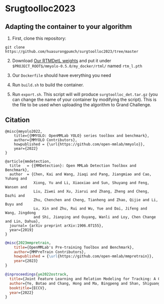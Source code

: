 # Srugtoolloc2023

## Adapting the container to your algorithm
1. First, clone this repository:

```
git clone https://github.com/huasurongpumch/surgtoolloc2023/tree/master
```
2. Download [Our RTMDetL weights]() and put it under `$PROJECT_ROOT$/mmyolo-0.5.0/my_docker/rtml/` named `rtm_l.pth`

3. Our `Dockerfile` should have everything you need

4. Run `build.sh`  to build the container.
 
5. Run `export.sh`. This script will will produce `surgtoolloc_det.tar.gz` (you can change the name of your container by modifying the script). This is the file to be used when uploading the algorithm to Grand Challenge.

## Citation
```
@misc{mmyolo2022,
    title={{MMYOLO: OpenMMLab YOLO} series toolbox and benchmark},
    author={MMYOLO Contributors},
    howpublished = {\url{https://github.com/open-mmlab/mmyolo}},
    year={2022}
}
```
```
@article{mmdetection,
  title   = {{MMDetection}: Open MMLab Detection Toolbox and Benchmark},
  author  = {Chen, Kai and Wang, Jiaqi and Pang, Jiangmiao and Cao, Yuhang and
             Xiong, Yu and Li, Xiaoxiao and Sun, Shuyang and Feng, Wansen and
             Liu, Ziwei and Xu, Jiarui and Zhang, Zheng and Cheng, Dazhi and
             Zhu, Chenchen and Cheng, Tianheng and Zhao, Qijie and Li, Buyu and
             Lu, Xin and Zhu, Rui and Wu, Yue and Dai, Jifeng and Wang, Jingdong
             and Shi, Jianping and Ouyang, Wanli and Loy, Chen Change and Lin, Dahua},
  journal= {arXiv preprint arXiv:1906.07155},
  year={2019}
}
```
```BibTeX
@misc{2023mmpretrain,
    title={OpenMMLab's Pre-training Toolbox and Benchmark},
    author={MMPreTrain Contributors},
    howpublished = {\url{https://github.com/open-mmlab/mmpretrain}},
    year={2023}
}
```
```Bibtex
@inproceedings{ye2022ostrack,
  title={Joint Feature Learning and Relation Modeling for Tracking: A One-Stream Framework},
  author={Ye, Botao and Chang, Hong and Ma, Bingpeng and Shan, Shiguang and Chen, Xilin},
  booktitle={ECCV},
  year={2022}
}
```

